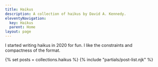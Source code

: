```yaml
---
title: Haikus
description: A collection of haikus by David A. Kennedy.
eleventyNavigation:
  key: Haikus
  parent: Home
layout: page
---
```


I started writing haikus in 2020 for fun. I like the constraints and compactness of the format.

{% set posts = collections.haikus %}
{% include "partials/post-list.njk" %}
